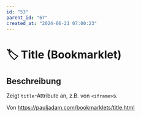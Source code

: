 ```yaml
---
id: "53"
parent_id: "67"
created_at: "2024-06-21 07:00:23"
---
```


# 🏷️ Title (Bookmarklet)

## Beschreibung

Zeigt `title`-Attribute an, z.B. von `<iframe>`s.

Von <https://pauljadam.com/bookmarklets/title.html>